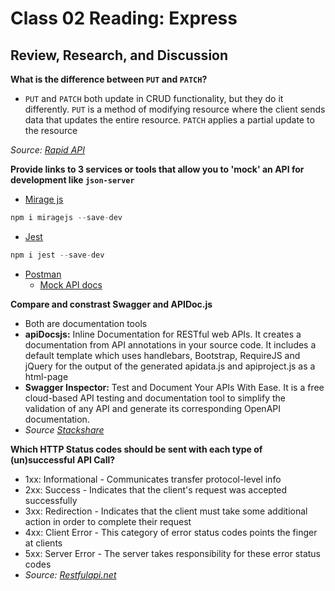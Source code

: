 # Class 02 Reading: Express

## Review, Research, and Discussion

**What is the difference between `PUT` and `PATCH`?**

- `PUT` and `PATCH` both update in CRUD functionality, but they do it differently. `PUT` is a method of modifying resource where the client sends data that updates the entire resource. `PATCH` applies a partial update to the resource

*Source: [Rapid API](https://rapidapi.com/blog/put-vs-patch/)*

**Provide links to 3 services or tools that allow you to 'mock' an API for development like `json-server`**

- [Mirage js](https://www.valentinog.com/blog/fake/#mirage-js)

````javascript
npm i miragejs --save-dev
````

- [Jest](https://jestjs.io/)

````javascript
npm i jest --save-dev
````

- [Postman](https://www.postman.com/features/mock-api/)
  - [Mock API docs](https://learning.postman.com/docs/designing-and-developing-your-api/mocking-data/setting-up-mock/)

**Compare and constrast Swagger and APIDoc.js**

- Both are documentation tools
- **apiDocsjs:** Inline Documentation for RESTful web APIs. It creates a documentation from API annotations in your source code. It includes a default template which uses handlebars, Bootstrap, RequireJS and jQuery for the output of the generated apidata.js and apiproject.js as a html-page
- **Swagger Inspector:** Test and Document Your APIs With Ease. It is a free cloud-based API testing and documentation tool to simplify the validation of any API and generate its corresponding OpenAPI documentation.
- *Source [Stackshare](https://stackshare.io/stackups/apidocjs-vs-swagger-inspector)*

**Which HTTP Status codes should be sent with each type of (un)successful API Call?**

- 1xx: Informational - Communicates transfer protocol-level info
- 2xx: Success - Indicates that the client's request was accepted successfully
- 3xx: Redirection - Indicates that the client must take some additional action in order to complete their request
- 4xx: Client Error - This category of error status codes points the finger at clients
- 5xx: Server Error - The server takes responsibility for these error status codes
- *Source: [Restfulapi.net](https://restfulapi.net/http-status-codes/)*
